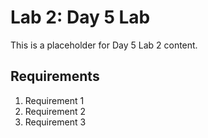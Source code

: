 # Lab 2: Day 5 Lab

This is a placeholder for Day 5 Lab 2 content.

## Requirements

1. Requirement 1
2. Requirement 2
3. Requirement 3